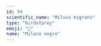 ```yaml
---
id: 94
scientific_name: "Milvus migrans"
type: "birdofprey"
emoji: "🦅"
name: "Milano negro"
---
```

